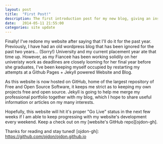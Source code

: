 ```yaml
---
layout: post
title:  "First Post!"
description: The first introduction post for my new blog, giving an insight update on what future blog posts would consist of.
date:   2014-05-11 21:55:00
categories: site update
---
```


Finally! I've redone my website after saying that I'll do it for the past year. Previously, I have had an old wordpress blog that has been ignored for the past two years... (Sorry!) University and my current placement year ate that time up. However, as my Fianceè has been working solidily on her univeristy work as deadlines are closely looming for her final year before she graduates, I've been keeping myself occupied by restarting my attempts at a Github Pages + Jekyll powered Website and Blog.

As this website is now hosted on GitHub, home of the largest repository of Free and Open Source Software, it keeps me strict as to keeping my own projects free and open source. Jekyll is going to help me merge my professional portfolio together with my blog, which I hope to share useful information or articles on my many interests.

Hopefully, this website will hit it's proper "Go Live" status in the next few weeks if I am able to keep progressing with my website's development every weekend. Keep a check out on my [website's GitHub repo][ojdon-gh].

Thanks for reading and stay tuned!
[ojdon-gh]: https://github.com/ojdon/ojdon.github.io
